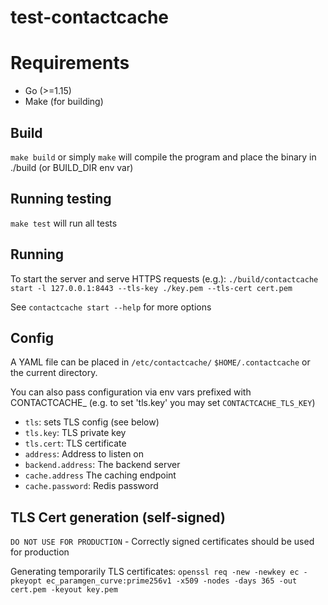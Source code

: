 # test-contactcache

# Requirements

- Go (>=1.15)
- Make (for building)

## Build

`make build` or simply `make` will compile the program and place the binary in ./build (or BUILD_DIR env var)

## Running testing

`make test` will run all tests

## Running

To start the server and serve HTTPS requests (e.g.):
`./build/contactcache start -l 127.0.0.1:8443 --tls-key ./key.pem --tls-cert cert.pem`

See `contactcache start --help` for more options

## Config

A YAML file can be placed in `/etc/contactcache/` `$HOME/.contactcache` or the current directory.

You can also pass configuration via env vars prefixed with CONTACTCACHE\_ (e.g. to set 'tls.key' you may set `CONTACTCACHE_TLS_KEY`)

- `tls`: sets TLS config (see below)
- `tls.key`: TLS private key
- `tls.cert`: TLS certificate
- `address`: Address to listen on
- `backend.address`: The backend server
- `cache.address` The caching endpoint
- `cache.password`: Redis password

## TLS Cert generation (self-signed)

`DO NOT USE FOR PRODUCTION` - Correctly signed certificates should be used for production

Generating temporarily TLS certificates:
`openssl req -new -newkey ec -pkeyopt ec_paramgen_curve:prime256v1 -x509 -nodes -days 365 -out cert.pem -keyout key.pem`
